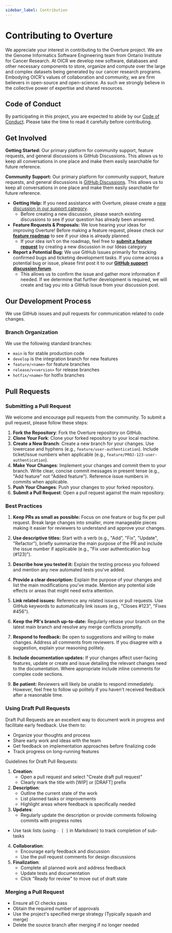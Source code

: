 ```yaml
---
sidebar_label: Contribution
---
```


# Contributing to Overture

We appreciate your interest in contributing to the Overture project. We are the Genome Informatics Software Engineering team from Ontario Institute for Cancer Research. At OICR we develop new software, databases and other necessary components to store, organize and compute over the large and complex datasets being generated by our cancer research programs. Embodying OICR's values of collaboration and community, we are firm believers in open-source and open-science. As such we strongly believe in the collective power of expertise and shared resources.

## Code of Conduct

By participating in this project, you are expected to abide by our [Code of Conduct](https://docs.overture.bio/community/code-of-conduct). Please take the time to read it carefully before contributing.

## Get Involved

**Getting Started:** Our primary platform for community support, feature requests, and general discussions is GitHub Discussions. This allows us to keep all conversations in one place and make them easily searchable for future reference.


**Community Support:** Our primary platform for community support, feature requests, and general discussions is [GitHub Discussions](https://github.com/overture-stack/docs/discussions). This allows us to keep all conversations in one place and make them easily searchable for future reference.

- **Getting Help:** If you need assistance with Overture, please create a [new discussion in our support category](https://github.com/overture-stack/docs/discussions/categories/support).
  - Before creating a new discussion, please search existing discussions to see if your question has already been answered.
- **Feature Requests & Proposals:** We love hearing your ideas for improving Overture! Before making a feature request, please check our [**feature roadmap**](https://github.com/orgs/overture-stack/projects/11/views/1) to see if your idea is already planned.
  - If your idea isn't on the roadmap, feel free to [**submit a feature request**](https://github.com/overture-stack/docs/discussions/categories/ideas) by creating a new discussion in our Ideas category 
- **Report a Potential Bug:** We use GitHub Issues primarily for tracking confirmed bugs and ticketing development tasks. If you come across a potential bug or issue, please first post it to our [**GitHub support discussion forum**](https://github.com/overture-stack/docs/discussions/categories/support).
  - This allows us to confirm the issue and gather more information if needed. If we determine that further development is required, we will create and tag you into a GitHub Issue from your discussion post.

## Our Development Process

We use GitHub issues and pull requests for communication related to code changes. 

### Branch Organization

We use the following standard branches:

- `main` is for stable production code
- `develop` is the integration branch for new features
- `feature/<name>` for feature branches
- `release/v<version>` for release branches
- `hotfix/<name>` for hotfix branches

## Pull Requests

### Submitting a Pull Request

We welcome and encourage pull requests from the community. To submit a pull request, please follow these steps:

1. **Fork the Repository**: Fork the Overture repository on GitHub.
2. **Clone Your Fork**: Clone your forked repository to your local machine.
3. **Create a New Branch**: Create a new branch for your changes. Use lowercase and hyphens (e.g., `feature/user-authentication`). Include ticket/issue numbers when applicable (e.g., `feature/PROJ-123-user-authentication`).
4. **Make Your Changes**: Implement your changes and commit them to your branch. Write clear, concise commit messages in present tense (e.g., "Add feature" not "Added feature"). Reference issue numbers in commits when applicable.
5. **Push Your Changes**: Push your changes to your forked repository.
6. **Submit a Pull Request**: Open a pull request against the main repository.

### Best Practices

1. **Keep PRs as small as possible:** Focus on one feature or bug fix per pull request. Break large changes into smaller, more manageable pieces making it easier for reviewers to understand and approve your changes.

2. **Use descriptive titles:** Start with a verb (e.g., "Add", "Fix", "Update", "Refactor"), briefly summarize the main purpose of the PR and include the issue number if applicable (e.g., "Fix user authentication bug (#123)").

3. **Describe how you tested it:** Explain the testing process you followed and mention any new automated tests you've added.

4. **Provide a clear description:** Explain the purpose of your changes and list the main modifications you've made. Mention any potential side effects or areas that might need extra attention.

5. **Link related issues:** Reference any related issues or pull requests. Use GitHub keywords to automatically link issues (e.g., "Closes #123", "Fixes #456").
6. **Keep the PR's branch up-to-date:** Regularly rebase your branch on the latest main branch and resolve any merge conflicts promptly.

7. **Respond to feedback:** Be open to suggestions and willing to make changes. Address all comments from reviewers. If you disagree with a suggestion, explain your reasoning politely.

8. **Include documentation updates:** If your changes affect user-facing features, update or create and issue detailing the relevant changes need to the documentation. Where appropriate include inline comments for complex code sections.

10. **Be patient:** Reviewers will likely be unable to respond immediately. However, feel free to follow up politely if you haven't received feedback after a reasonable time.

### Using Draft Pull Requests

Draft Pull Requests are an excellent way to document work in progress and facilitate early feedback. Use them to:

- Organize your thoughts and process
- Share early work and ideas with the team
- Get feedback on implementation approaches before finalizing code
- Track progress on long-running features

Guidelines for Draft Pull Requests:

1. **Creation**:
   - Open a pull request and select "Create draft pull request"
   - Clearly mark the title with [WIP] or [DRAFT] prefix
2. **Description**:
   - Outline the current state of the work
   - List planned tasks or improvements
   - Highlight areas where feedback is specifically needed
3. **Updates**:
   - Regularly update the description or provide comments following commits with progress notes
- Use task lists (using `- [ ]` in Markdown) to track completion of sub-tasks
4. **Collaboration**:
   - Encourage early feedback and discussion
   - Use the pull request comments for design discussions
5. **Finalization**:
   - Complete all planned work and address feedback
   - Update tests and documentation
   - Click "Ready for review" to move out of draft state

### Merging a Pull Request

- Ensure all CI checks pass
- Obtain the required number of approvals
- Use the project's specified merge strategy (Typically squash and merge)
- Delete the source branch after merging if no longer needed


